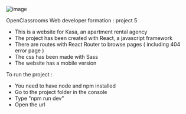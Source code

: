 ![image](https://github.com/user-attachments/assets/aa3c071c-97fc-4b65-8dfe-d0fab9ef8045)

OpenClassrooms Web developer formation : project 5

- This is a website for Kasa, an apartment rental agency
- The project has been created with React, a javascript framework
- There are routes with React Router to browse pages ( including 404 error page )
- The css has been made with Sass
- The website has a mobile version

To run the project :
- You need to have node and npm installed
- Go to the project folder in the console
- Type "npm run dev"
- Open the url
